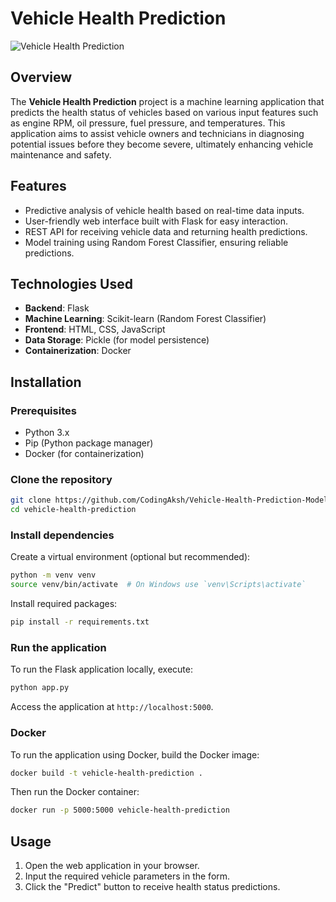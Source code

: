 
# Vehicle Health Prediction

![Vehicle Health Prediction]("./static/images/Health-prediction-model.png")

## Overview

The **Vehicle Health Prediction** project is a machine learning application that predicts the health status of vehicles based on various input features such as engine RPM, oil pressure, fuel pressure, and temperatures. This application aims to assist vehicle owners and technicians in diagnosing potential issues before they become severe, ultimately enhancing vehicle maintenance and safety.

## Features

- Predictive analysis of vehicle health based on real-time data inputs.
- User-friendly web interface built with Flask for easy interaction.
- REST API for receiving vehicle data and returning health predictions.
- Model training using Random Forest Classifier, ensuring reliable predictions.

## Technologies Used

- **Backend**: Flask
- **Machine Learning**: Scikit-learn (Random Forest Classifier)
- **Frontend**: HTML, CSS, JavaScript
- **Data Storage**: Pickle (for model persistence)
- **Containerization**: Docker

## Installation

### Prerequisites

- Python 3.x
- Pip (Python package manager)
- Docker (for containerization)

### Clone the repository

```bash
git clone https://github.com/CodingAksh/Vehicle-Health-Prediction-Model.git
cd vehicle-health-prediction
```

### Install dependencies

Create a virtual environment (optional but recommended):

```bash
python -m venv venv
source venv/bin/activate  # On Windows use `venv\Scripts\activate`
```

Install required packages:

```bash
pip install -r requirements.txt
```

### Run the application

To run the Flask application locally, execute:

```bash
python app.py
```

Access the application at `http://localhost:5000`.

### Docker

To run the application using Docker, build the Docker image:

```bash
docker build -t vehicle-health-prediction .
```

Then run the Docker container:

```bash
docker run -p 5000:5000 vehicle-health-prediction
```

## Usage

1. Open the web application in your browser.
2. Input the required vehicle parameters in the form.
3. Click the "Predict" button to receive health status predictions.
